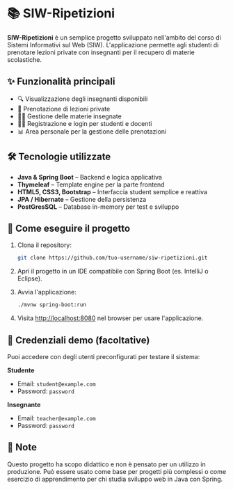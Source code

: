 # 📚 SIW-Ripetizioni

**SIW-Ripetizioni** è un semplice progetto sviluppato nell'ambito del corso di Sistemi Informativi sul Web (SIW). L'applicazione permette agli studenti di prenotare lezioni private con insegnanti per il recupero di materie scolastiche.

## ✨ Funzionalità principali

- 🔍 Visualizzazione degli insegnanti disponibili
- 📅 Prenotazione di lezioni private
- 👩‍🏫 Gestione delle materie insegnate
- 🧑‍🎓 Registrazione e login per studenti e docenti
- 📊 Area personale per la gestione delle prenotazioni

## 🛠️ Tecnologie utilizzate

- **Java & Spring Boot** – Backend e logica applicativa
- **Thymeleaf** – Template engine per la parte frontend
- **HTML5, CSS3, Bootstrap** – Interfaccia student semplice e reattiva
- **JPA / Hibernate** – Gestione della persistenza
- **PostGresSQL** – Database in-memory per test e sviluppo

## 🚀 Come eseguire il progetto

1. Clona il repository:

    ```bash
    git clone https://github.com/tuo-username/siw-ripetizioni.git
    ```

2. Apri il progetto in un IDE compatibile con Spring Boot (es. IntelliJ o Eclipse).

3. Avvia l'applicazione:

    ```bash
    ./mvnw spring-boot:run
    ```

4. Visita [http://localhost:8080](http://localhost:8080) nel browser per usare l'applicazione.

## 🧪 Credenziali demo (facoltative)

Puoi accedere con degli utenti preconfigurati per testare il sistema:

**Studente**  
- Email: `student@example.com`  
- Password: `password`

**Insegnante**  
- Email: `teacher@example.com`  
- Password: `password`

## 📝 Note

Questo progetto ha scopo didattico e non è pensato per un utilizzo in produzione. Può essere usato come base per progetti più complessi o come esercizio di apprendimento per chi studia sviluppo web in Java con Spring.
